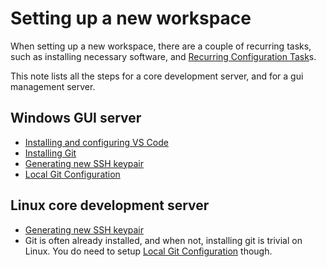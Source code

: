 # Setting up a new workspace   
When setting up a new workspace, there are a couple of recurring tasks, such as installing necessary software, and [Recurring Configuration Task](/not_created.md)s.   
   
This note lists all the steps for a core development server, and for a gui management server.   
   
## Windows GUI server   
- [Installing and configuring VS Code](/not_created.md)   
- [Installing Git](/not_created.md)   
- [Generating new SSH keypair](/not_created.md)   
- [Local Git Configuration](Local%20Git%20Configuration.md)   
   
## Linux core development server   
- [Generating new SSH keypair](/not_created.md)   
- Git is often already installed, and when not, installing git is trivial on Linux. You do need to setup [Local Git Configuration](Local%20Git%20Configuration.md) though.